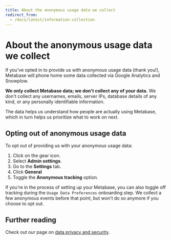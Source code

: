 ```yaml
---
title: About the anonymous usage data we collect
redirect_from:
  - /docs/latest/information-collection
---
```


# About the anonymous usage data we collect

If you've opted in to provide us with anonymous usage data (thank you!), Metabase will phone home some data collected via Google Analytics and Snowplow.

**We only collect Metabase data; we don't collect any of your data.** We don't collect any usernames, emails, server IPs, database details of any kind, or any personally identifiable information.

The data helps us understand how people are actually using Metabase, which in turn helps us prioritize what to work on next.

## Opting out of anonymous usage data

To opt out of providing us with your anonymous usage data:

1. Click on the gear icon.
2. Select **Admin settings**.
3. Go to the **Settings** tab.
4. Click **General**
5. Toggle the **Anonymous tracking** option.

If you're in the process of setting up your Metabase, you can also toggle off tracking during the `Usage Data Preferences` onboarding step. We collect a few anonymous events before that point, but won't do so anymore if you choose to opt out.

## Further reading

Check out our page on [data privacy and security](https://www.metabase.com/security).
